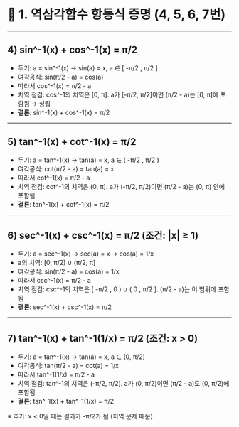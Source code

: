 # 📌 1.  역삼각함수 항등식 증명 (4, 5, 6, 7번)

---

## 4) sin^-1(x) + cos^-1(x) = π/2  

- 두기: a = sin^-1(x) → sin(a) = x, a ∈ [ -π/2 , π/2 ]  
- 여각공식: sin(π/2 - a) = cos(a)  
- 따라서 cos^-1(x) = π/2 - a  
- 치역 점검: cos^-1의 치역은 [0, π]. a가 [-π/2, π/2]이면 (π/2 - a)는 [0, π]에 포함됨 → 성립  
- **결론**: sin^-1(x) + cos^-1(x) = π/2  

---

## 5) tan^-1(x) + cot^-1(x) = π/2  

- 두기: a = tan^-1(x) → tan(a) = x, a ∈ ( -π/2 , π/2 )  
- 여각공식: cot(π/2 - a) = tan(a) = x  
- 따라서 cot^-1(x) = π/2 - a  
- 치역 점검: cot^-1의 치역은 (0, π). a가 (-π/2, π/2)이면 (π/2 - a)는 (0, π) 안에 포함됨  
- **결론**: tan^-1(x) + cot^-1(x) = π/2  

---

## 6) sec^-1(x) + csc^-1(x) = π/2   (조건: |x| ≥ 1)

- 두기: a = sec^-1(x) → sec(a) = x → cos(a) = 1/x  
- a의 치역: [0, π/2) ∪ (π/2, π]  
- 여각공식: sin(π/2 - a) = cos(a) = 1/x  
- 따라서 csc^-1(x) = π/2 - a  
- 치역 점검: csc^-1의 치역은 [ -π/2 , 0 ) ∪ ( 0 , π/2 ]. (π/2 - a)는 이 범위에 포함됨  
- **결론**: sec^-1(x) + csc^-1(x) = π/2  

---

## 7) tan^-1(x) + tan^-1(1/x) = π/2   (조건: x > 0)

- 두기: a = tan^-1(x) → tan(a) = x, a ∈ (0, π/2)  
- 여각공식: tan(π/2 - a) = cot(a) = 1/x  
- 따라서 tan^-1(1/x) = π/2 - a  
- 치역 점검: tan^-1의 치역은 (-π/2, π/2). a가 (0, π/2)이면 (π/2 - a)도 (0, π/2)에 포함됨  
- **결론**: tan^-1(x) + tan^-1(1/x) = π/2  

※ 추가: x < 0일 때는 결과가 -π/2가 됨 (치역 문제 때문).
